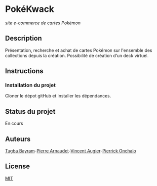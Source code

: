 # PokéKwack

_site e-commerce de cartes Pokémon_

## Description

Présentation, recherche et achat de cartes Pokémon sur l'ensemble des collections depuis la création.
Possibilité de création d'un deck virtuel.

## Instructions

### Installation du projet

Cloner le dépot gitHub et installer les dépendances.

## Status du projet

En cours

## Auteurs

[Tugba Bayram](https://github.com/bayram-69)-[Pierre Arnaudet](https://github.com/PierreA44)-[Vincent Augier](https://github.com/akornne)-[Pierrick Onchalo](https://github.com/Jhanemba64)

## License

[MIT](https://choosealicense.com/licenses/mit/)
